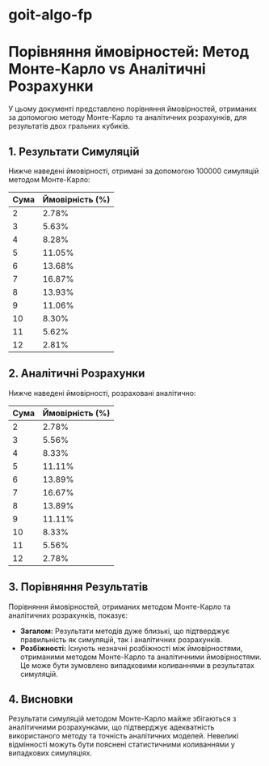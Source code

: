 # goit-algo-fp

# Порівняння ймовірностей: Метод Монте-Карло vs Аналітичні Розрахунки

У цьому документі представлено порівняння ймовірностей, отриманих за допомогою методу Монте-Карло та аналітичних розрахунків, для результатів двох гральних кубиків.

## 1. Результати Симуляцій

Нижче наведені ймовірності, отримані за допомогою 100000 симуляцій методом Монте-Карло:

| Сума | Ймовірність (%) |
|------|-----------------|
| 2    | 2.78%           |
| 3    | 5.63%           |
| 4    | 8.28%           |
| 5    | 11.05%          |
| 6    | 13.68%          |
| 7    | 16.87%          |
| 8    | 13.93%          |
| 9    | 11.06%          |
| 10   | 8.30%           |
| 11   | 5.62%           |
| 12   | 2.81%           |

## 2. Аналітичні Розрахунки

Нижче наведені ймовірності, розраховані аналітично:

| Сума | Ймовірність (%) |
|------|-----------------|
| 2    | 2.78%           |
| 3    | 5.56%           |
| 4    | 8.33%           |
| 5    | 11.11%          |
| 6    | 13.89%          |
| 7    | 16.67%          |
| 8    | 13.89%          |
| 9    | 11.11%          |
| 10   | 8.33%           |
| 11   | 5.56%           |
| 12   | 2.78%           |

## 3. Порівняння Результатів

Порівняння ймовірностей, отриманих методом Монте-Карло та аналітичних розрахунків, показує:

- **Загалом:** Результати методів дуже близькі, що підтверджує правильність як симуляцій, так і аналітичних розрахунків.
- **Розбіжності:** Існують незначні розбіжності між ймовірностями, отриманими методом Монте-Карло та аналітичними ймовірностями. Це може бути зумовлено випадковими коливаннями в результатах симуляцій.

## 4. Висновки

Результати симуляцій методом Монте-Карло майже збігаються з аналітичними розрахунками, що підтверджує адекватність використаного методу та точність аналітичних моделей. Невеликі відмінності можуть бути пояснені статистичними коливаннями у випадкових симуляціях.





